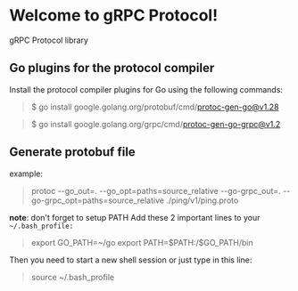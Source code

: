 # Welcome to gRPC Protocol!

gRPC Protocol library

## Go plugins for the protocol compiler

Install the protocol compiler plugins for Go using the following commands:

> $ go install google.golang.org/protobuf/cmd/protoc-gen-go@v1.28

> $ go install google.golang.org/grpc/cmd/protoc-gen-go-grpc@v1.2

## Generate protobuf file

example:

> protoc 	--go_out=. --go_opt=paths=source_relative --go-grpc_out=. --go-grpc_opt=paths=source_relative ./ping/v1/ping.proto


**note**:  don't forget to setup PATH  Add these 2 important lines to your  `~/.bash_profile:`

> export GO_PATH=~/go
> export PATH=\$PATH:/\$GO_PATH/bin

Then you need to start a new shell session or just type in this line:

> source  ~/.bash_profile


